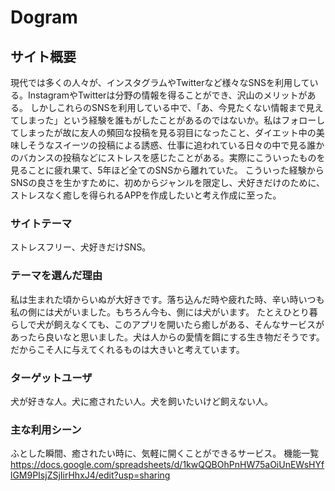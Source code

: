 # Dogram

## サイト概要
現代では多くの人々が、インスタグラムやTwitterなど様々なSNSを利用している。InstagramやTwitterは分野の情報を得ることができ、沢山のメリットがある。
しかしこれらのSNSを利用している中で、「あ、今見たくない情報まで見えてしまった」という経験を誰もがしたことがあるのではないか。私はフォローしてしまったが故に友人の頻回な投稿を見る羽目になったこと、ダイエット中の美味しそうなスイーツの投稿による誘惑、仕事に追われている日々の中で見る誰かのバカンスの投稿などにストレスを感じたことがある。実際にこういったものを見ることに疲れ果て、5年ほど全てのSNSから離れていた。
こういった経験からSNSの良さを生かすために、初めからジャンルを限定し、犬好きだけのために、ストレスなく癒しを得られるAPPを作成したいと考え作成に至った。

### サイトテーマ
ストレスフリー、犬好きだけSNS。

### テーマを選んだ理由
私は生まれた頃からいぬが大好きです。落ち込んだ時や疲れた時、辛い時いつも私の側には犬がいました。もちろん今も、側には犬がいます。
たとえひとり暮らしで犬が飼えなくても、このアプリを開いたら癒しがある、そんなサービスがあったら良いなと思いました。犬は人からの愛情を餌にする生き物だそうです。だからこそ人に与えてくれるものは大きいと考えています。

### ターゲットユーザ
犬が好きな人。犬に癒されたい人。犬を飼いたいけど飼えない人。

### 主な利用シーン
ふとした瞬間、癒されたい時に、気軽に開くことができるサービス。
機能一覧
https://docs.google.com/spreadsheets/d/1kwQQBOhPnHW75aOiUnEWsHYflGM9PIsjZSjIirHhxJ4/edit?usp=sharing
